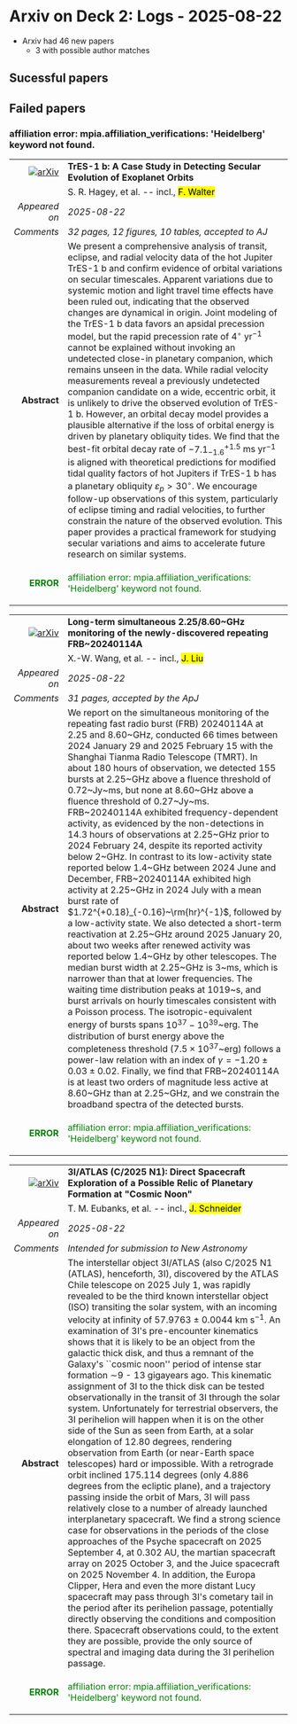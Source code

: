 # Arxiv on Deck 2: Logs - 2025-08-22

* Arxiv had 46 new papers
    * 3 with possible author matches

## Sucessful papers

## Failed papers

### affiliation error: mpia.affiliation_verifications: 'Heidelberg' keyword not found. 


|||
|---:|:---|
| [![arXiv](https://img.shields.io/badge/arXiv-2508.15075-b31b1b.svg)](https://arxiv.org/abs/2508.15075) | **TrES-1 b: A Case Study in Detecting Secular Evolution of Exoplanet Orbits**  |
|| S. R. Hagey, et al. -- incl., <mark>F. Walter</mark> |
|*Appeared on*| *2025-08-22*|
|*Comments*| *32 pages, 12 figures, 10 tables, accepted to AJ*|
|**Abstract**|            We present a comprehensive analysis of transit, eclipse, and radial velocity data of the hot Jupiter TrES-1 b and confirm evidence of orbital variations on secular timescales. Apparent variations due to systemic motion and light travel time effects have been ruled out, indicating that the observed changes are dynamical in origin. Joint modeling of the TrES-1 b data favors an apsidal precession model, but the rapid precession rate of $4^\circ$ yr$^{-1}$ cannot be explained without invoking an undetected close-in planetary companion, which remains unseen in the data. While radial velocity measurements reveal a previously undetected companion candidate on a wide, eccentric orbit, it is unlikely to drive the observed evolution of TrES-1 b. However, an orbital decay model provides a plausible alternative if the loss of orbital energy is driven by planetary obliquity tides. We find that the best-fit orbital decay rate of $-7.1^{ +1.5}_{-1.6}$ ms yr$^{-1}$ is aligned with theoretical predictions for modified tidal quality factors of hot Jupiters if TrES-1 b has a planetary obliquity $\varepsilon_p > 30^\circ$. We encourage follow-up observations of this system, particularly of eclipse timing and radial velocities, to further constrain the nature of the observed evolution. This paper provides a practical framework for studying secular variations and aims to accelerate future research on similar systems.         |
|<p style="color:green"> **ERROR** </p>| <p style="color:green">affiliation error: mpia.affiliation_verifications: 'Heidelberg' keyword not found.</p> |


|||
|---:|:---|
| [![arXiv](https://img.shields.io/badge/arXiv-2508.15615-b31b1b.svg)](https://arxiv.org/abs/2508.15615) | **Long-term simultaneous 2.25/8.60~GHz monitoring of the newly-discovered repeating FRB~20240114A**  |
|| X.-W. Wang, et al. -- incl., <mark>J. Liu</mark> |
|*Appeared on*| *2025-08-22*|
|*Comments*| *31 pages, accepted by the ApJ*|
|**Abstract**|            We report on the simultaneous monitoring of the repeating fast radio burst (FRB) 20240114A at 2.25 and 8.60~GHz, conducted 66 times between 2024 January 29 and 2025 February 15 with the Shanghai Tianma Radio Telescope (TMRT). In about 180 hours of observation, we detected 155 bursts at 2.25~GHz above a fluence threshold of 0.72~Jy~ms, but none at 8.60~GHz above a fluence threshold of 0.27~Jy~ms. FRB~20240114A exhibited frequency-dependent activity, as evidenced by the non-detections in 14.3 hours of observations at 2.25~GHz prior to 2024 February 24, despite its reported activity below 2~GHz. In contrast to its low-activity state reported below 1.4~GHz between 2024 June and December, FRB~20240114A exhibited high activity at 2.25~GHz in 2024 July with a mean burst rate of $1.72^{+0.18}_{-0.16}~\rm{hr}^{-1}$, followed by a low-activity state. We also detected a short-term reactivation at 2.25~GHz around 2025 January 20, about two weeks after renewed activity was reported below 1.4~GHz by other telescopes. The median burst width at 2.25~GHz is 3~ms, which is narrower than that at lower frequencies. The waiting time distribution peaks at 1019~s, and burst arrivals on hourly timescales consistent with a Poisson process. The isotropic-equivalent energy of bursts spans $10^{37} -10^{39}$~erg. The distribution of burst energy above the completeness threshold ($7.5\times10^{37}$~erg) follows a power-law relation with an index of $\gamma=-1.20\pm0.03\pm0.02$. Finally, we find that FRB~20240114A is at least two orders of magnitude less active at 8.60~GHz than at 2.25~GHz, and we constrain the broadband spectra of the detected bursts.         |
|<p style="color:green"> **ERROR** </p>| <p style="color:green">affiliation error: mpia.affiliation_verifications: 'Heidelberg' keyword not found.</p> |


|||
|---:|:---|
| [![arXiv](https://img.shields.io/badge/arXiv-2508.15768-b31b1b.svg)](https://arxiv.org/abs/2508.15768) | **3I/ATLAS (C/2025 N1): Direct Spacecraft Exploration of a Possible Relic of Planetary Formation at "Cosmic Noon"**  |
|| T. M. Eubanks, et al. -- incl., <mark>J. Schneider</mark> |
|*Appeared on*| *2025-08-22*|
|*Comments*| *Intended for submission to New Astronomy*|
|**Abstract**|            The interstellar object 3I/ATLAS (also C/2025 N1 (ATLAS), henceforth, 3I), discovered by the ATLAS Chile telescope on 2025 July 1, was rapidly revealed to be the third known interstellar object (ISO) transiting the solar system, with an incoming velocity at infinity of 57.9763 $\pm$ 0.0044 km s$^{-1}$. An examination of 3I's pre-encounter kinematics shows that it is likely to be an object from the galactic thick disk, and thus a remnant of the Galaxy's ``cosmic noon'' period of intense star formation $\sim$9 - 13 gigayears ago. This kinematic assignment of 3I to the thick disk can be tested observationally in the transit of 3I through the solar system. Unfortunately for terrestrial observers, the 3I perihelion will happen when it is on the other side of the Sun as seen from Earth, at a solar elongation of 12.80 degrees, rendering observation from Earth (or near-Earth space telescopes) hard or impossible. With a retrograde orbit inclined 175.114 degrees (only 4.886 degrees from the ecliptic plane), and a trajectory passing inside the orbit of Mars, 3I will pass relatively close to a number of already launched interplanetary spacecraft. We find a strong science case for observations in the periods of the close approaches of the Psyche spacecraft on 2025 September 4, at 0.302 AU, the martian spacecraft array on 2025 October 3, and the Juice spacecraft on 2025 November 4. In addition, the Europa Clipper, Hera and even the more distant Lucy spacecraft may pass through 3I's cometary tail in the period after its perihelion passage, potentially directly observing the conditions and composition there. Spacecraft observations could, to the extent they are possible, provide the only source of spectral and imaging data during the 3I perihelion passage.         |
|<p style="color:green"> **ERROR** </p>| <p style="color:green">affiliation error: mpia.affiliation_verifications: 'Heidelberg' keyword not found.</p> |

